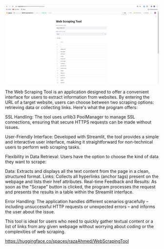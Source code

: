 ![Alt text](webscrapingtool.png)

The Web Scraping Tool is an application designed to offer a convenient interface for users to extract information from websites. By entering the URL of a target website, users can choose between two scraping options: retrieving data or collecting links. Here's what the program offers:

SSL Handling: The tool uses urllib3 PoolManager to manage SSL connections, ensuring that secure HTTPS requests can be made without issues.

User-Friendly Interface: Developed with Streamlit, the tool provides a simple and interactive user interface, making it straightforward for non-technical users to perform web scraping tasks.

Flexibility in Data Retrieval: Users have the option to choose the kind of data they want to scrape:

Data: Extracts and displays all the text content from the page in a clean, structured format.
Links: Collects all hyperlinks (anchor tags) present on the webpage and lists their href attributes.
Real-time Feedback and Results: As soon as the "Scrape" button is clicked, the program processes the request and presents the results in a table within the Streamlit interface.

Error Handling: The application handles different scenarios gracefully – including unsuccessful HTTP requests or unexpected errors – and informs the user about the issue.

This tool is ideal for users who need to quickly gather textual content or a list of links from any given webpage without worrying about coding or the complexities of web scraping.


https://huggingface.co/spaces/razaAhmed/WebScrapingTool